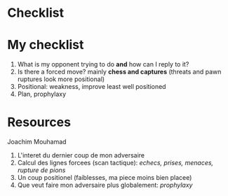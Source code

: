 Checklist
=========
# My checklist
1. What is my opponent trying to do **and** how can I reply to it?
2. Is there a forced move? mainly **chess and captures** (threats and pawn ruptures look more positional)
3. Positional: weakness, improve least well positioned
4. Plan, prophylaxy
# Resources
Joachim Mouhamad
  1. L'interet du dernier coup de mon adversaire
  2. Calcul des lignes forcees (scan tactique): _echecs, prises, menaces, rupture de pions_
  3. Un coup positionel (faiblesses, ma piece moins bien placee)
  4. Que veut faire mon adversaire plus globalement: _prophylaxy_
